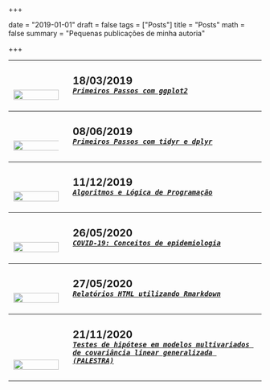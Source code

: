 +++

date = "2019-01-01"
draft = false
tags = ["Posts"]
title = "Posts"
math = false
summary = "Pequenas publicações de minha autoria"


+++

<style type="text/css">
table.header {
    margin-top: 10px;
    border-collapse: unset;
}
table.header > tbody {
    border-bottom: 0px;
    border-top: 0px;
}
</style>

---

<table class="header" width="100%" align="center">
  <tr>
    <td align="left" valign="bottom" width="90px">
      <a href="/img/post/post_ggplot2.html">
        <img src="/img/post/ggplot2.png" width="100%" />
      </a>
    </td>
    <td align="left" valign="top">
      <div class="header">
        <h4 style="font-size: 20px; margin: 10px auto 0 10px">
          18/03/2019
        </h4>
        <h5 style="margin: 0px 0px 10px 10px">
          <a href="/img/post/post_ggplot2.html">
            <code>Primeiros Passos com ggplot2</code>
          </a>
        </h5>
      </div>
    </td>
  </tr>
</table>

---

<table class="header" width="100%" align="center">
  <tr>
    <td align="left" valign="bottom" width="90px">
      <a href="/img/post/post_td.html">
        <img src="/img/post/manipulation.jpg" width="140%" />
      </a>
    </td>
    <td align="left" valign="top">
      <div class="header">
        <h4 style="font-size: 20px; margin: 10px auto 0 10px">
          08/06/2019
        </h4>
        <h5 style="margin: 0px 0px 10px 10px">
          <a href="/img/post/post_td.html">
            <code>Primeiros Passos com tidyr e dplyr</code>
          </a>
        </h5>
      </div>
    </td>
  </tr>
</table>

---

<table class="header" width="100%" align="center">
  <tr>
    <td align="left" valign="bottom" width="90px">
      <a href="/img/post/logprog.html">
        <img src="/img/post/fluxo.jpg" width="100%" />
      </a>
    </td>
    <td align="left" valign="top">
      <div class="header">
        <h4 style="font-size: 20px; margin: 10px auto 0 10px">
          11/12/2019
        </h4>
        <h5 style="margin: 0px 0px 10px 10px">
          <a href="/img/post/logprog.html">
            <code>Algoritmos e Lógica de Programação</code>
          </a>
        </h5>
      </div>
    </td>
  </tr>
</table>          

---

<table class="header" width="100%" align="center">
  <tr>
    <td align="left" valign="bottom" width="90px">
      <a href="/img/post/epidem.html">
        <img src="/img/post/sars2.png" width="100%" />
      </a>
    </td>
    <td align="left" valign="top">
      <div class="header">
        <h4 style="font-size: 20px; margin: 10px auto 0 10px">
          26/05/2020
        </h4>
        <h5 style="margin: 0px 0px 10px 10px">
          <a href="/img/post/epidem.html">
            <code>COVID-19: Conceitos de epidemiologia</code>
          </a>
        </h5>
      </div>
    </td>
  </tr>
</table>          

---

<table class="header" width="100%" align="center">
  <tr>
    <td align="left" valign="bottom" width="90px">
      <a href="/img/post/exemplo.html">
        <img src="/img/post/hex-rmd.png" width="100%" />
      </a>
    </td>
    <td align="left" valign="top">
      <div class="header">
        <h4 style="font-size: 20px; margin: 10px auto 0 10px">
          27/05/2020
        </h4>
        <h5 style="margin: 0px 0px 10px 10px">
          <a href="/img/post/exemplo.html">
            <code>Relatórios HTML utilizando Rmarkdown</code>
          </a>
        </h5>
      </div>
    </td>
  </tr>
</table>          

---

<table class="header" width="100%" align="center">
  <tr>
    <td align="left" valign="bottom" width="90px">
      <a href="https://youtu.be/FSJFQzRH2j8">
        <img src="/img/post/mcglm.png" width="100%" />
      </a>
    </td>
    <td align="left" valign="top">
      <div class="header">
        <h4 style="font-size: 20px; margin: 10px auto 0 10px">
          21/11/2020
        </h4>
        <h5 style="margin: 0px 0px 10px 10px">
          <a href="https://youtu.be/FSJFQzRH2j8">
            <code>Testes de hipótese em modelos multivariados de covariância linear generalizada (PALESTRA)</code>
          </a>
        </h5>
      </div>
    </td>
  </tr>
</table>          

---